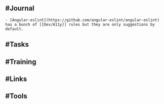 ## #Journal
	- [Angular-eslint](https://github.com/angular-eslint/angular-eslint) has a bunch of [[Dev/A11y]] rules but they are only suggestions by default.
## #Tasks
## #Training
## #Links
## #Tools